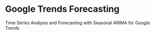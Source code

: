 # Google Trends Forecasting
Time Series Analysis and Forecasting with Seasonal ARIMA for Google Trends
